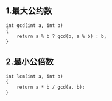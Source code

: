 ## 1.最大公约数
```
int gcd(int a, int b) 
{
    return a % b ? gcd(b, a % b) : b;
}
```

## 2.最小公倍数

```
int lcm(int a, int b) 
{
    return a * b / gcd(a, b);
}
```

